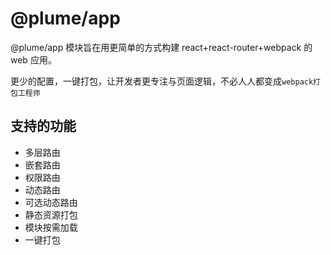 # @plume/app

@plume/app 模块旨在用更简单的方式构建 react+react-router+webpack 的 web 应用。

更少的配置，一键打包，让开发者更专注与页面逻辑，不必人人都变成`webpack打包工程师`

## 支持的功能

- 多层路由
- 嵌套路由
- 权限路由
- 动态路由
- 可选动态路由
- 静态资源打包
- 模块按需加载
- 一键打包
